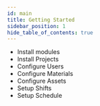 ```yaml
---
id: main
title: Getting Started
sidebar_position: 1
hide_table_of_contents: true 
---
```


- Install modules
- Install Projects
- Configure Users
- Configure Materials
- Configure Assets
- Setup Shifts
- Setup Schedule


